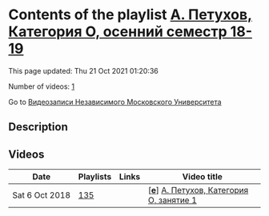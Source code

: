 # Contents of the playlist [А. Петухов, Категория О, осенний семестр 18-19](https://www.youtube.com/playlist?list=PLp9ABVh6_x4HovvQ4_zg_ciiXULkXG_K5)

This page updated: Thu 21 Oct 2021 01:20:36

Number of videos: [1](#videos)

Go to [Видеозаписи Независимого Московского Университета](../README.md)

## Description



## Videos

|Date|Playlists|Links|Video title|
|---|---|---|---|
| Sat&nbsp;6&nbsp;Oct&nbsp;2018 | [135](../playlists/135 "А. Петухов, Категория О, осенний семестр 18-19") |  | [[**e**](https://studio.youtube.com/video/jv1L0mXEz28/edit "Edit")] [А. Петухов, Категория О, занятие 1](https://www.youtube.com/watch?v=jv1L0mXEz28&list=PLp9ABVh6_x4HovvQ4_zg_ciiXULkXG_K5 "Описание") |
